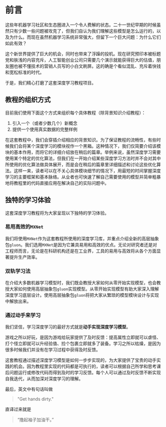 # 前言

这些年机器学习社区和生态圈进入一个令人费解的状态。二十一世纪早期的时候虽然只有少数一些问题被攻克了，但我们自认为我们理解这些模型是怎么运行的，以及为什么。而现在虽然机器学习系统非常强大，但留下一个巨大问题：为什么它们如此有效？

这个新世界提供了巨大的机会，同时也带来了浮躁的投机。现在研究预印本被标题党和肤浅的内容充斥，人工智能创业公司只需要几个演示就能获得巨大的估值，朋友圈也被不懂技术的营销人员写的小白文刷屏。这的确是个看似混乱、充斥着快钱和宽松标准的时代。

于是，我们精心打磨了这套深度学习教程项目。

## 教程的组织方式

目前我们使用下面这个方式来组织每个具体教程（除背景知识介绍教程）：

1. 引入一个（或者少数几个）新概念
2. 提供一个使用真实数据的完整样例

在这套教程中，我们会穿插介绍相应的背景知识。为了保证教程的流畅性，有些时候我们会将某个深度学习的模块视作一个黑箱。这种情况下，我们仅简要介绍该模块的基本作用，而将它的详细介绍放在稍后的篇章。举例来说，虽然深度学习需要使用某个特定的优化算法，但我们在一开始介绍某些深度学习方法时并不会对其中所使用的优化算法做具体展开，而是会在稍后的篇章里详细描述和讨论这些优化算法。这样一来，读者可以在不关心具体模块细节的情况下，用最短的时间掌握深度学习的主要框架和基本脉络。从业者也可快速了解自己需要使用的模型并简单粗暴地将教程里的代码直接应用在解决自己的实际问题中。

## 独特的学习体验

这套深度学习教程将为大家呈现以下独特的学习体验。

### 易用高效的``MXNet``

我们将使用``MXNet``作为这套教程所使用的深度学习库，并重点介绍全新的高层抽象包``gluon``。我们选用``MXNet``是因为它兼具易用和高效的优点。无论对研究者还是对工程师而言，无论是在科研机构还是在工业界，工具的易用与高效将从各个方面显著提升生产效率。

### 双轨学习法

在介绍大多数机器学习模型时，我们既会教授大家如何从零开始实现模型，也会教授大家如何使用高层抽象包``gluon``实现模型。从零开始实现模型有助大家深入理解深度学习底层设计。使用高层抽象包``gluon``将把大家从繁琐的模型模块设计与实现中解放出来。

### 通过动手来学习

我们坚信，学习深度学习的最好方式就是**动手实现深度学习模型**。

游戏之所以好玩，是因为游戏给玩家提供了及时反馈：提高属性立即就可以虐怪、打个怪立即就可以升经验值、捡个包裹立即就多了装备。学习之所以枯燥，是因为很多时候我们并没有在学习过程中获得及时反馈。

这套教程通过描述深度学习模型是如何一步步实现的，为大家提供了宝贵的动手实践的机会。因为教程里实现的代码都是可执行的，读者可以根据自己所学和思考课后问题运行或修改代码而得到及时的学习反馈。每个人可以通过及时反馈不断实现自我迭代，从而加深对深度学习的理解。

最后，英文中有句话叫做 

> "Get hands dirty." 

直译过来就是

>  “撸起袖子加油干。”